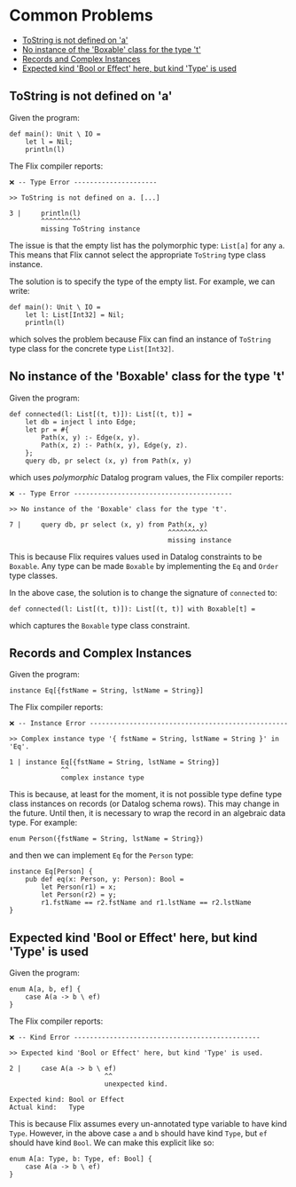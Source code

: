 # Common Problems

- [ToString is not defined on 'a'](#tostring-is-not-defined-on-a)
- [No instance of the 'Boxable' class for the type 't'](#no-instance-of-the-boxable-class-for-the-type-t)
- [Records and Complex Instances](#records-and-complex-instances)
- [Expected kind 'Bool or Effect' here, but kind 'Type' is used](#expected-kind-bool-or-effect-here-but-kind-type-is-used)

## ToString is not defined on 'a'

Given the program:

```flix
def main(): Unit \ IO = 
    let l = Nil;
    println(l)
```

The Flix compiler reports:

```
❌ -- Type Error ---------------------

>> ToString is not defined on a. [...]

3 |     println(l)
        ^^^^^^^^^^
        missing ToString instance
```

The issue is that the empty list has the polymorphic type: `List[a]` for any
`a`. This means that Flix cannot select the appropriate `ToString` type class
instance. 

The solution is to specify the type of the empty list. For example, we can write:

```flix
def main(): Unit \ IO = 
    let l: List[Int32] = Nil;
    println(l)
```

which solves the problem because Flix can find an instance of `ToString` type
class for the concrete type `List[Int32]`.

## No instance of the 'Boxable' class for the type 't'

Given the program:

```flix
def connected(l: List[(t, t)]): List[(t, t)] = 
    let db = inject l into Edge;
    let pr = #{
        Path(x, y) :- Edge(x, y).
        Path(x, z) :- Path(x, y), Edge(y, z).
    };
    query db, pr select (x, y) from Path(x, y)
```

which uses _polymorphic_ Datalog program values, the Flix compiler reports:

```
❌ -- Type Error ----------------------------------------

>> No instance of the 'Boxable' class for the type 't'.

7 |     query db, pr select (x, y) from Path(x, y)
                                        ^^^^^^^^^^
                                        missing instance
```

This is because Flix requires values used in Datalog constraints to be
`Boxable`. Any type can be made `Boxable` by implementing the `Eq` and `Order`
type classes. 

In the above case, the solution is to change the signature of `connected` to:

```flix
def connected(l: List[(t, t)]): List[(t, t)] with Boxable[t] = 
```

which captures the `Boxable` type class constraint.

## Records and Complex Instances

Given the program:

```flix
instance Eq[{fstName = String, lstName = String}]
```

The Flix compiler reports:

```
❌ -- Instance Error --------------------------------------------------

>> Complex instance type '{ fstName = String, lstName = String }' in 'Eq'.

1 | instance Eq[{fstName = String, lstName = String}]
             ^^
             complex instance type
```

This is because, at least for the moment, it is not possible type define type
class instances on records (or Datalog schema rows). This may change in the
future. Until then, it is necessary to wrap the record in an algebraic data
type. For example:

```flix
enum Person({fstName = String, lstName = String})
```

and then we can implement `Eq` for the `Person` type:

```flix
instance Eq[Person] {
    pub def eq(x: Person, y: Person): Bool = 
        let Person(r1) = x;
        let Person(r2) = y;
        r1.fstName == r2.fstName and r1.lstName == r2.lstName
}
```

## Expected kind 'Bool or Effect' here, but kind 'Type' is used

Given the program:

```flix
enum A[a, b, ef] {
    case A(a -> b \ ef)
}
```

The Flix compiler reports:

```
❌ -- Kind Error -----------------------------------------------

>> Expected kind 'Bool or Effect' here, but kind 'Type' is used.

2 |     case A(a -> b \ ef)
                        ^^
                        unexpected kind.

Expected kind: Bool or Effect
Actual kind:   Type
```

This is because Flix assumes every un-annotated type variable to have kind
`Type`. However, in the above case `a` and `b` should have kind `Type`, but `ef`
should have kind `Bool`. We can make this explicit like so:

```flix
enum A[a: Type, b: Type, ef: Bool] {
    case A(a -> b \ ef)
}
```

